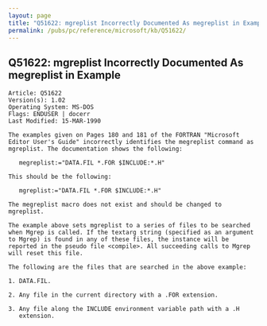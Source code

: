 ```yaml
---
layout: page
title: "Q51622: mgreplist Incorrectly Documented As megreplist in Example"
permalink: /pubs/pc/reference/microsoft/kb/Q51622/
---
```


## Q51622: mgreplist Incorrectly Documented As megreplist in Example

	Article: Q51622
	Version(s): 1.02
	Operating System: MS-DOS
	Flags: ENDUSER | docerr
	Last Modified: 15-MAR-1990
	
	The examples given on Pages 180 and 181 of the FORTRAN "Microsoft
	Editor User's Guide" incorrectly identifies the megreplist command as
	mgreplist. The documentation shows the following:
	
	   megreplist:="DATA.FIL *.FOR $INCLUDE:*.H"
	
	This should be the following:
	
	   mgreplist:="DATA.FIL *.FOR $INCLUDE:*.H"
	
	The megreplist macro does not exist and should be changed to
	mgreplist.
	
	The example above sets mgreplist to a series of files to be searched
	when Mgrep is called. If the textarg string (specified as an argument
	to Mgrep) is found in any of these files, the instance will be
	reported in the pseudo file <compile>. All succeeding calls to Mgrep
	will reset this file.
	
	The following are the files that are searched in the above example:
	
	1. DATA.FIL.
	
	2. Any file in the current directory with a .FOR extension.
	
	3. Any file along the INCLUDE environment variable path with a .H
	   extension.
